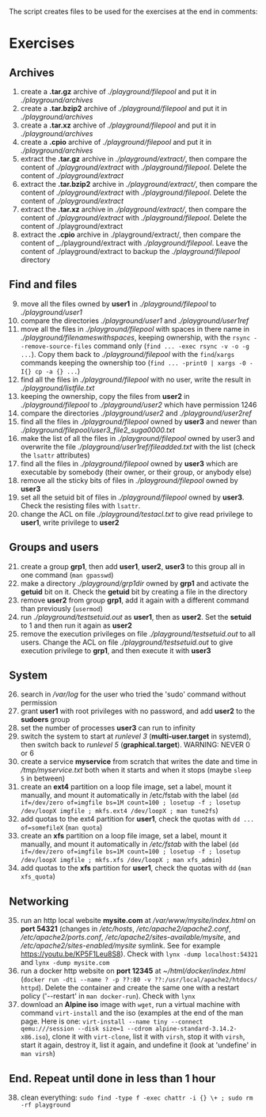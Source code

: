 The script creates files to be used for the exercises at the end in comments:

# Exercises

## Archives
1. create a **.tar.gz** archive of _./playground/filepool_ and put it in _./playground/archives_
2. create a **.tar.bzip2** archive of _./playground/filepool_ and put it in _./playground/archives_
3. create a **.tar.xz** archive of _./playground/filepool_ and put it in _./playground/archives_
4. create a **.cpio** archive of _./playground/filepool_ and put it in _./playground/archives_
5. extract the **.tar.gz** archive in _./playground/extract/_, then compare the content of _./playground/extract_ with _./playground/filepool_. Delete the content of _./playground/extract_
6. extract the **.tar.bzip2** archive in _./playground/extract/_, then compare the content of _./playground/extract_ with _./playground/filepool_. Delete the content of _./playground/extract_
7. extract the **.tar.xz** archive in _./playground/extract/_, then compare the content of _./playground/extract_ with _./playground/filepool_. Delete the content of ./playground/extract
8. extract the **.cpio** archive in ./playground/extract/, then compare the content of _./playground/extract with _./playground/filepool_. Leave the content of ./playground/extract to backup the _./playground/filepool_ directory

## Find and files
9. move all the files owned by **user1** in _./playground/filepool_ to _./playground/user1_
10. compare the directories _./playground/user1_ and _./playground/user1ref_
11. move all the files in _./playground/filepool_ with spaces in there name in _./playground/filenameswithspaces_, keeping ownership, with the `rsync --remove-source-files` command only (`find ... -exec rsync -v -o -g ...`). Copy them back to _./playground/filepool_ with the `find`/`xargs` commands keeping the ownership too (`find ... -print0 | xargs -0 -I{} cp -a {} ...`)
12. find all the files in _./playground/filepool_ with no user, write the result in _./playground/listfile.txt_
13. keeping the ownership, copy the files from **user2** in _./playground/filepool_ to _./playground/user2_ which have permission 1246
14. compare the directories _./playground/user2_ and _./playground/user2ref_
15. find all the files in _./playground/filepool_ owned by **user3** and newer than _./playground/filepool/user3_file2_suga0000.txt_
16. make the list of all the files in _./playground/filepool_ owned by user3 and overwrite the file _./playground/user1ref/fileadded.txt_ with the list (check the `lsattr` attributes)
17. find all the files in _./playground/filepool_ owned by **user3** which are executable by somebody (their owner, or their group, or anybody else)
18. remove all the sticky bits of files in _./playground/filepool_ owned by **user3**
19. set all the setuid bit of files in _./playground/filepool_ owned by **user3**. Check the resisting files with `lsattr`.
20. change the ACL on file _./playground/testacl.txt_ to give read privilege to **user1**, write privilege to **user2**

## Groups and users
21. create a group **grp1**, then add **user1**, **user2**, **user3** to this group all in one command (`man gpasswd`)
23. make a directory _./playground/grp1dir_ owned by **grp1** and activate the **getuid** bit on it. Check the **getuid** bit by creating a file in the directory
24. remove **user2** from group **grp1**, add it again with a different command than previously (`usermod`)
25. run _./playground/testsetuid.out_ as **user1**, then as **user2**. Set the **setuid** to 1 and then run it again as **user2**
26. remove the execution privileges on file _./playground/testsetuid.out_ to all users. Change the ACL on file _./playground/testsetuid.out_ to give execution privilege to **grp1**, and then execute it with **user3**

## System
26. search in _/var/log_ for the user who tried the 'sudo' command without permission
30. grant **user1** with root privileges with no password, and add **user2** to the **sudoers** group
31. set the number of processes **user3** can run to infinity
32. switch the system to start at *runlevel 3* (**multi-user.target** in systemd), then switch back to *runlevel 5* (**graphical.target**). WARNING: NEVER 0 or 6
33. create a service **myservice** from scratch that writes the date and time in */tmp/myservice.txt* both when it starts and when it stops (maybe `sleep 5` in between)
34. create an **ext4** partition on a loop file image, set a label, mount it manually, and mount it automatically in /etc/fstab with the label (`dd if=/dev/zero of=imgfile bs=1M count=100 ; losetup -f ; losetup /dev/loopX imgfile ; mkfs.ext4 /dev/loopX ; man tune2fs`)
35. add quotas to the ext4 partition for **user1**, check the quotas with `dd ... of=somefileX` (`man quota`)
36. create an **xfs** partition on a loop file image, set a label, mount it manually, and mount it automatically in */etc/fstab* with the label (`dd if=/dev/zero of=imgfile bs=1M count=100 ; losetup -f ; losetup /dev/loopX imgfile ; mkfs.xfs /dev/loopX ; man xfs_admin`)
37. add quotas to the **xfs** partition for **user1**, check the quotas with `dd` (`man xfs_quota`)

## Networking
35. run an http local website **mysite.com** at _/var/www/mysite/index.html_ on **port 54321** (changes in _/etc/hosts_, _/etc/apache2/apache2.conf_, _/etc/apache2/ports.conf_, _/etc/apache2/sites-available/mysite_, and _/etc/apache2/sites-enabled/mysite_ symlink. See for example https://youtu.be/KP5F1Leu8S8). Check with `lynx -dump localhost:54321` and `lynx -dump mysite.com`
40. run a docker http website on **port 12345** at _~/html/docker/index.html_ (`docker run -dti --name ? -p ??:80 -v ??:/usr/local/apache2/htdocs/ httpd`). Delete the container and create the same one with a restart policy ('--restart' in `man docker-run`). Check with `lynx`
41. download an **Alpine iso** image with `wget`, run a virtual machine with command `virt-install` and the iso (examples at the end of the man page. Here is one: `virt-install --name tiny --connect qemu:///session --disk size=1 --cdrom alpine-standard-3.14.2-x86.iso`), clone it with `virt-clone`, list it with `virsh`, stop it with `virsh`, start it again, destroy it, list it again, and undefine it (look at 'undefine' in `man virsh`)

## End. Repeat until done in less than 1 hour
38. clean everything: `sudo find -type f -exec chattr -i {} \+ ; sudo rm -rf playground`
